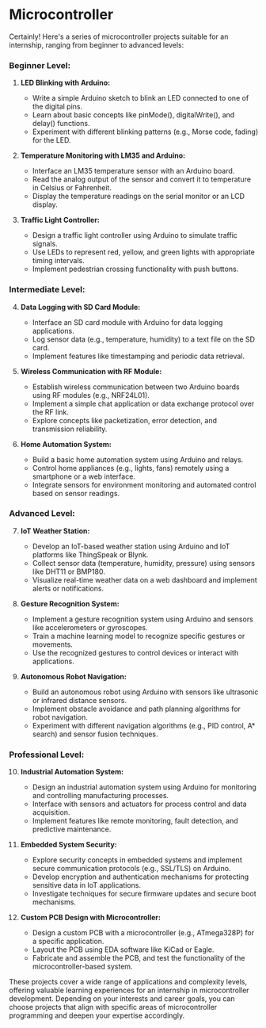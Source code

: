 # Microcontroller
Certainly! Here's a series of microcontroller projects suitable for an internship, ranging from beginner to advanced levels:

### Beginner Level:

1. **LED Blinking with Arduino:**
   - Write a simple Arduino sketch to blink an LED connected to one of the digital pins.
   - Learn about basic concepts like pinMode(), digitalWrite(), and delay() functions.
   - Experiment with different blinking patterns (e.g., Morse code, fading) for the LED.

2. **Temperature Monitoring with LM35 and Arduino:**
   - Interface an LM35 temperature sensor with an Arduino board.
   - Read the analog output of the sensor and convert it to temperature in Celsius or Fahrenheit.
   - Display the temperature readings on the serial monitor or an LCD display.

3. **Traffic Light Controller:**
   - Design a traffic light controller using Arduino to simulate traffic signals.
   - Use LEDs to represent red, yellow, and green lights with appropriate timing intervals.
   - Implement pedestrian crossing functionality with push buttons.

### Intermediate Level:

4. **Data Logging with SD Card Module:**
   - Interface an SD card module with Arduino for data logging applications.
   - Log sensor data (e.g., temperature, humidity) to a text file on the SD card.
   - Implement features like timestamping and periodic data retrieval.

5. **Wireless Communication with RF Module:**
   - Establish wireless communication between two Arduino boards using RF modules (e.g., NRF24L01).
   - Implement a simple chat application or data exchange protocol over the RF link.
   - Explore concepts like packetization, error detection, and transmission reliability.

6. **Home Automation System:**
   - Build a basic home automation system using Arduino and relays.
   - Control home appliances (e.g., lights, fans) remotely using a smartphone or a web interface.
   - Integrate sensors for environment monitoring and automated control based on sensor readings.

### Advanced Level:

7. **IoT Weather Station:**
   - Develop an IoT-based weather station using Arduino and IoT platforms like ThingSpeak or Blynk.
   - Collect sensor data (temperature, humidity, pressure) using sensors like DHT11 or BMP180.
   - Visualize real-time weather data on a web dashboard and implement alerts or notifications.

8. **Gesture Recognition System:**
   - Implement a gesture recognition system using Arduino and sensors like accelerometers or gyroscopes.
   - Train a machine learning model to recognize specific gestures or movements.
   - Use the recognized gestures to control devices or interact with applications.

9. **Autonomous Robot Navigation:**
   - Build an autonomous robot using Arduino with sensors like ultrasonic or infrared distance sensors.
   - Implement obstacle avoidance and path planning algorithms for robot navigation.
   - Experiment with different navigation algorithms (e.g., PID control, A* search) and sensor fusion techniques.

### Professional Level:

10. **Industrial Automation System:**
    - Design an industrial automation system using Arduino for monitoring and controlling manufacturing processes.
    - Interface with sensors and actuators for process control and data acquisition.
    - Implement features like remote monitoring, fault detection, and predictive maintenance.

11. **Embedded System Security:**
    - Explore security concepts in embedded systems and implement secure communication protocols (e.g., SSL/TLS) on Arduino.
    - Develop encryption and authentication mechanisms for protecting sensitive data in IoT applications.
    - Investigate techniques for secure firmware updates and secure boot mechanisms.

12. **Custom PCB Design with Microcontroller:**
    - Design a custom PCB with a microcontroller (e.g., ATmega328P) for a specific application.
    - Layout the PCB using EDA software like KiCad or Eagle.
    - Fabricate and assemble the PCB, and test the functionality of the microcontroller-based system.

These projects cover a wide range of applications and complexity levels, offering valuable learning experiences for an internship in microcontroller development. Depending on your interests and career goals, you can choose projects that align with specific areas of microcontroller programming and deepen your expertise accordingly.
